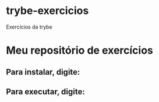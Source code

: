 # trybe-exercicios

Exercícios da trybe

# Meu repositório de exercícios

## Para instalar, digite:


## Para executar, digite:

